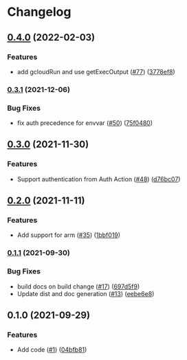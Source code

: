 # Changelog

## [0.4.0](https://github.com/google-github-actions/setup-cloud-sdk/compare/v0.3.1...v0.4.0) (2022-02-03)


### Features

* add gcloudRun and use getExecOutput ([#77](https://github.com/google-github-actions/setup-cloud-sdk/issues/77)) ([3778ef8](https://github.com/google-github-actions/setup-cloud-sdk/commit/3778ef84102b620307c528ced79f0c5cbf11c71e))

### [0.3.1](https://www.github.com/google-github-actions/setup-cloud-sdk/compare/v0.3.0...v0.3.1) (2021-12-06)


### Bug Fixes

* fix auth precedence for envvar ([#50](https://www.github.com/google-github-actions/setup-cloud-sdk/issues/50)) ([75f0480](https://www.github.com/google-github-actions/setup-cloud-sdk/commit/75f04802b68546f53c1f05496f983a3e1cbb3650))

## [0.3.0](https://www.github.com/google-github-actions/setup-cloud-sdk/compare/v0.2.0...v0.3.0) (2021-11-30)


### Features

* Support authentication from Auth Action ([#48](https://www.github.com/google-github-actions/setup-cloud-sdk/issues/48)) ([d76bc07](https://www.github.com/google-github-actions/setup-cloud-sdk/commit/d76bc07c27d18f139ef42e5845c1f83f17947a09))

## [0.2.0](https://www.github.com/google-github-actions/setup-cloud-sdk/compare/v0.1.1...v0.2.0) (2021-11-11)


### Features

* Add support for arm ([#35](https://www.github.com/google-github-actions/setup-cloud-sdk/issues/35)) ([1bbf019](https://www.github.com/google-github-actions/setup-cloud-sdk/commit/1bbf01998fbfee5edfa04165770e4ecac87d9573))

### [0.1.1](https://www.github.com/google-github-actions/setup-cloud-sdk/compare/v0.1.0...v0.1.1) (2021-09-30)


### Bug Fixes

* build docs on build change ([#17](https://www.github.com/google-github-actions/setup-cloud-sdk/issues/17)) ([697d5f9](https://www.github.com/google-github-actions/setup-cloud-sdk/commit/697d5f94e2d798253d557204199ccf009be0f882))
* Update dist and doc generation ([#13](https://www.github.com/google-github-actions/setup-cloud-sdk/issues/13)) ([eebe6e8](https://www.github.com/google-github-actions/setup-cloud-sdk/commit/eebe6e8099ebdab45b0c0248bc5b259c971e6515))

## 0.1.0 (2021-09-29)


### Features

* Add code ([#1](https://www.github.com/google-github-actions/setup-cloud-sdk/issues/1)) ([04bfb81](https://www.github.com/google-github-actions/setup-cloud-sdk/commit/04bfb8147f79f3cfd9106fbcdca05758783c493d))
